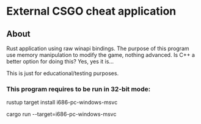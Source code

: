 # External CSGO cheat application

## About
Rust application using raw winapi bindings.
The purpose of this program use memory manipulation to modify the game, nothing advanced. 
Is C++ a better option for doing this? Yes, yes it is...

This is just for educational/testing purposes. 

### This program requires to be run in 32-bit mode:

rustup target install i686-pc-windows-msvc

cargo run --target=i686-pc-windows-msvc
